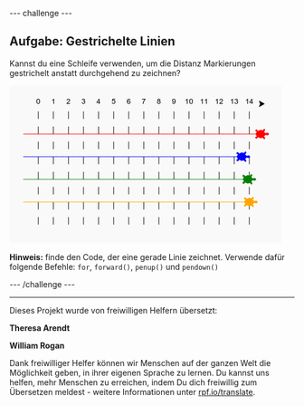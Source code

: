 --- challenge ---

## Aufgabe: Gestrichelte Linien

Kannst du eine Schleife verwenden, um die Distanz Markierungen gestrichelt anstatt durchgehend zu zeichnen?

![Screenshot](images/race-finished.png)

**Hinweis:** finde den Code, der eine gerade Linie zeichnet. Verwende dafür folgende Befehle: `for`, `forward()`, `penup()` und `pendown()`

--- /challenge ---

***
Dieses Projekt wurde von freiwilligen Helfern übersetzt:

**Theresa Arendt**

**William Rogan**

Dank freiwilliger Helfer können wir Menschen auf der ganzen Welt die Möglichkeit geben, in ihrer eigenen Sprache zu lernen. Du kannst uns helfen, mehr Menschen zu erreichen, indem Du dich freiwillig zum Übersetzen meldest - weitere Informationen unter [rpf.io/translate](https://rpf.io/translate).